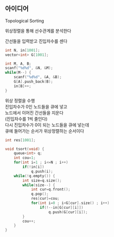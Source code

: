 ## 아이디어
Topological Sorting  
  
위상정렬을 통해 선수관계를 분석한다  
  
간선들을 입력받고 진입차수를 센다
```cpp
int N, in[1001];
vector<int> G[1001];

int M, A, B;
scanf("%d%d", &N, &M);
while(M--) {
	scanf("%d%d", &A, &B);
	G[A].push_back(B);
	in[B]++;
}
```
위상 정렬을 수행  
진입차수가 0인 노드들을 큐에 넣고  
노드에서 이어진 간선들을 지운다  
(진입차수를 1씩 줄인다)  
다시 진입차수가 0이 되는 노드들을 큐에 넣는데  
큐에 들어가는 순서가 위상정렬하는 순서이다
```cpp
int res[1001];

void tsort(void) {
	queue<int> q;
	int cou=1;
	for(int i=1 ; i<=N ; i++)
		if(!in[i])
			q.push(i);
	while(!q.empty()) {
		int size=q.size();
		while(size--) {
			int cur=q.front();
			q.pop();
			res[cur]=cou;
			for(int i=0 ; i<G[cur].size() ; i++)
				if(!--in[G[cur][i]])
					q.push(G[cur][i]);
		}
		cou++;
	}
}
```

